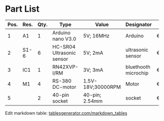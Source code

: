 # Part List

| Pos. | Res. | Qty. | Type                      | Value             | Designator           | Price  | Link                                                                                                                                                                     |
|------|------|------|---------------------------|-------------------|----------------------|--------|--------------------------------------------------------------------------------------------------------------------------------------------------------------------------|
| 1    | A1   | 1    | Arduino nano V3.0         | 5V; 16MHz         | Arduino              | €14.99 | [Amazon](https://www.amazon.de/IZOKEE-ATmega328P-Entwicklerboard-USB-Kabel-Verl%C3%B6tet/dp/B072XS9ZTX/ref=sr_1_3?ie=UTF8&qid=1517420207&sr=8-3&keywords=arduino+nano)   |
| 2    | S1-6 | 6    | HC-SR04 Ultrasonic sensor | 5V; 2mA           | ultrasonic sensor    | €9.99  | [Amazon](https://www.amazon.de/Elegoo-HC-SR04-Ultraschallmodul-Distanzsensor-MEGA2560/dp/B01M9CMJ9O/ref=sr_1_3?ie=UTF8&qid=1517419224&sr=8-3&keywords=ultraschallsensor) |
| 3    | IC1  | 1    | RN42XVP-I/RM              | 3V; 3mA           | bluethooth microchip | €17.19 | [RS Components](https://at.rs-online.com/web/p/bluetooth-module/7985359/)                                                                                                |
| 4    | M1   | 4    | RS-380 DC-motor           | 1.5V-18V;30000RPM | Motor                | €2.90  | [Amazon](https://www.amazon.de/RS380-Gleichstrommotor-1-5-18V-38x28mm-Spielzeug/dp/B01H01QI5W/ref=sr_1_5?ie=UTF8&qid=1517419719&sr=8-5&keywords=dc+motor)                |
| 5    |      | 2    | 40-pin socket             | 40-pin; 2.54mm    | socket               | €1.74  | [Amazon](https://www.amazon.de/Streifen-40pin-einreihig-Rundkopf-Sockel/dp/B00V0OCYUO/ref=sr_1_1?ie=UTF8&qid=1517420668&sr=8-1&keywords=arduino+sockel)                  |

Edit markdown table: [tablesgenerator.com/markdown_tables](http://www.tablesgenerator.com/markdown_tables)

